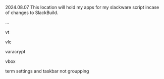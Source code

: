 2024.08.07 This location will hold my apps for my slackware script incase of changes to SlackBuild.

...

vt

vlc

varacrypt

vbox

term settings and taskbar not groupping


